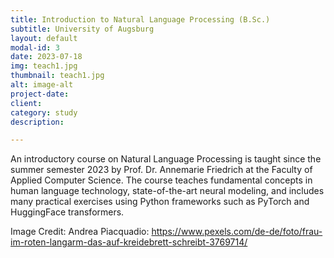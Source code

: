 ```yaml
---
title: Introduction to Natural Language Processing (B.Sc.)
subtitle: University of Augsburg
layout: default
modal-id: 3
date: 2023-07-18
img: teach1.jpg
thumbnail: teach1.jpg
alt: image-alt
project-date: 
client: 
category: study
description: 

---
```



An introductory course on Natural Language Processing is taught since the summer semester 2023 by Prof. Dr. Annemarie Friedrich at the Faculty of Applied Computer Science.
The course teaches fundamental concepts in human language technology, state-of-the-art neural modeling, and includes many practical exercises using Python frameworks such as PyTorch and HuggingFace transformers.


Image Credit: Andrea Piacquadio: https://www.pexels.com/de-de/foto/frau-im-roten-langarm-das-auf-kreidebrett-schreibt-3769714/